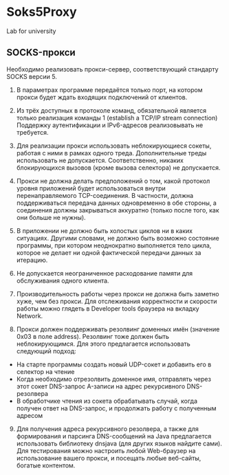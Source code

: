 # Soks5Proxy
Lab for university


## SOCKS-прокси
Необходимо реализовать прокси-сервер, соответствующий стандарту SOCKS версии 5.

1) В параметрах программе передаётся только порт, на котором прокси будет ждать входящих подключений от клиентов.

2) Из трёх доступных в протоколе команд, обязательной является только реализация команды 1 (establish a TCP/IP stream connection)
Поддержку аутентификации и IPv6-адресов реализовывать не требуется.
3) Для реализации прокси использовать неблокирующиеся сокеты, работая с ними в рамках одного треда. Дополнительные треды использовать не допускается. Соответственно, никаких блокирующихся вызовов (кроме вызова селектора) не допускается.
4) Прокси не должна делать предположений о том, какой протокол уровня приложений будет использоваться внутри перенаправляемого TCP-соединения. В частности, должна поддерживаться передача данных одновременно в обе стороны, а соединения должны закрываться аккуратно (только после того, как они больше не нужны).
5) В приложении не должно быть холостых циклов ни в каких ситуациях. Другими словами, не должно быть возможно состояние программы, при котором неоднократно выполняется тело цикла, которое не делает ни одной фактической передачи данных за итерацию.
6) Не допускается неограниченное расходование памяти для обслуживания одного клиента.
7) Производительность работы через прокси не должна быть заметно хуже, чем без прокси. Для отслеживания корректности и скорости работы можно глядеть в Developer tools браузера на вкладку Network.
8) Прокси должен поддерживать резолвинг доменных имён (значение 0x03 в поле address). Резолвинг тоже должен быть неблокирующимся. Для этого предлагается использовать следующий подход:
* На старте программы создать новый UDP-сокет и добавить его в селектор на чтение
* Когда необходимо отрезолвить доменное имя, отправлять через этот сокет DNS-запрос A-записи на адрес рекурсивного DNS-резолвера
* В обработчике чтения из сокета обрабатывать случай, когда получен ответ на DNS-запрос, и продолжать работу с полученным адресом
9) Для получения адреса рекурсивного резолвера, а также для формирования и парсинга DNS-сообщений на Java предлагается использовать библиотеку dnsjava (для других языков найдите сами).
Для тестирования можно настроить любой Web-браузер на использование вашего прокси, и посещать любые веб-сайты, богатые контентом.

